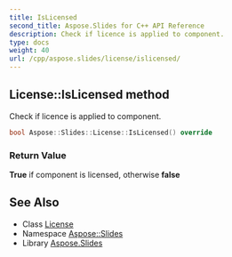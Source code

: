 ```yaml
---
title: IsLicensed
second_title: Aspose.Slides for C++ API Reference
description: Check if licence is applied to component.
type: docs
weight: 40
url: /cpp/aspose.slides/license/islicensed/
---
```

## License::IsLicensed method


Check if licence is applied to component.

```cpp
bool Aspose::Slides::License::IsLicensed() override
```


### Return Value

**True** if component is licensed, otherwise **false**

## See Also

* Class [License](../)
* Namespace [Aspose::Slides](../../)
* Library [Aspose.Slides](../../../)
